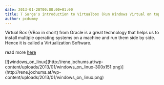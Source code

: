 ```yaml
---
date: 2013-01-28T00:00:00+01:00
title: T Surge's introduction to Virtualbox (Run Windows Virtual on top of Linux)
author: pcdummy
---
```


Virtual Box (VBox in short) from Oracle is a great technology that helps us to install multiple operating systems on a machine and run them side by side. Hence it is called a Virtualization Software.

read more [here](http://tsurge.wordpress.com/2013/01/26/introduction-to-virtualbox/)

<!--more-->    [![windows_on_linux](http://rene.jochums.at/wp-content/uploads/2013/01/windows_on_linux-300x151.png)](http://rene.jochums.at/wp-content/uploads/2013/01/windows_on_linux.png)
